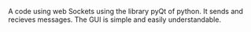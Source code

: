 A code using web Sockets using the library pyQt of python. It sends and recieves messages. The GUI is simple and easily understandable.
